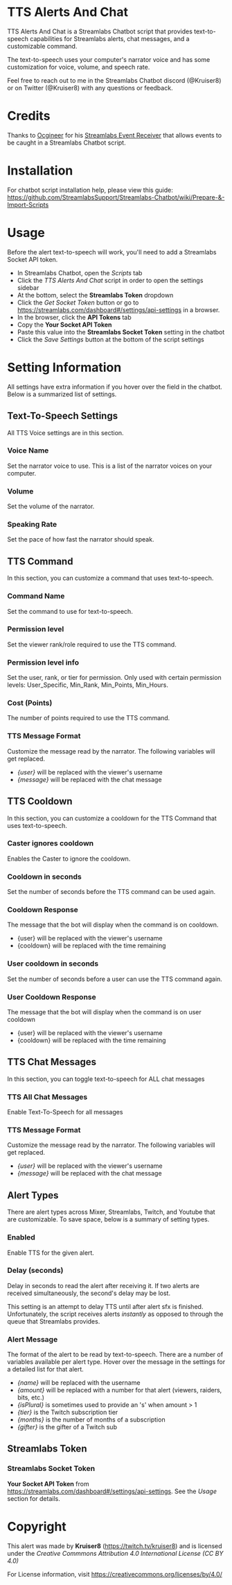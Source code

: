 # TTS Alerts And Chat

TTS Alerts And Chat is a Streamlabs Chatbot script that provides text-to-speech capabilities for Streamlabs alerts, chat messages, and a customizable command.

The text-to-speech uses your computer's narrator voice and has some customization for voice, volume, and speech rate.

Feel free to reach out to me in the Streamlabs Chatbot discord (@Kruiser8) or on Twitter (@Kruiser8) with any questions or feedback.

# Credits

Thanks to [Ocgineer](https://github.com/ocgineer) for his [Streamlabs Event Receiver](https://github.com/ocgineer/Streamlabs-Events-Receiver) that allows events to be caught in a Streamlabs Chatbot script.

# Installation

For chatbot script installation help, please view this guide:
https://github.com/StreamlabsSupport/Streamlabs-Chatbot/wiki/Prepare-&-Import-Scripts

# Usage

Before the alert text-to-speech will work, you'll need to add a Streamlabs Socket API token.

- In Streamlabs Chatbot, open the *Scripts* tab
- Click the *TTS Alerts And Chat* script in order to open the settings sidebar
- At the bottom, select the **Streamlabs Token** dropdown
- Click the *Get Socket Token* button or go to https://streamlabs.com/dashboard#/settings/api-settings in a browser.
- In the browser, click the **API Tokens** tab
- Copy the **Your Socket API Token**
- Paste this value into the **Streamlabs Socket Token** setting in the chatbot
- Click the *Save Settings* button at the bottom of the script settings

# Setting Information

All settings have extra information if you hover over the field in the chatbot. Below is a summarized list of settings.

## Text-To-Speech Settings
All TTS Voice settings are in this section.

### Voice Name
Set the narrator voice to use. This is a list of the narrator voices on your computer.

### Volume
Set the volume of the narrator.

### Speaking Rate
Set the pace of how fast the narrator should speak.

## TTS Command
In this section, you can customize a command that uses text-to-speech.

### Command Name
Set the command to use for text-to-speech.

### Permission level
Set the viewer rank/role required to use the TTS command.

### Permission level info
Set the user, rank, or tier for permission. Only used with certain permission levels: User_Specific, Min_Rank, Min_Points, Min_Hours.

### Cost (Points)
The number of points required to use the TTS command.

### TTS Message Format
Customize the message read by the narrator. The following variables will get replaced.
- *{user}* will be replaced with the viewer's username
- *{message}* will be replaced with the chat message

## TTS Cooldown
In this section, you can customize a cooldown for the TTS Command that uses text-to-speech.

### Caster ignores cooldown
Enables the Caster to ignore the cooldown.

### Cooldown in seconds
Set the number of seconds before the TTS command can be used again.

### Cooldown Response
The message that the bot will display when the command is on cooldown.
- {user} will be replaced with the viewer's username
- {cooldown} will be replaced with the time remaining

### User cooldown in seconds
Set the number of seconds before a user can use the TTS command again.

### User Cooldown Response
The message that the bot will display when the command is on user cooldown
- {user} will be replaced with the viewer's username
- {cooldown} will be replaced with the time remaining

## TTS Chat Messages
In this section, you can toggle text-to-speech for ALL chat messages

### TTS All Chat Messages
Enable Text-To-Speech for all messages

### TTS Message Format
Customize the message read by the narrator. The following variables will get replaced.
- *{user}* will be replaced with the viewer's username
- *{message}* will be replaced with the chat message

## Alert Types
There are alert types across Mixer, Streamlabs, Twitch, and Youtube that are customizable. To save space, below is a summary of setting types.

### Enabled
Enable TTS for the given alert.

### Delay (seconds)
Delay in seconds to read the alert after receiving it. If two alerts are received simultaneously, the second's delay may be lost.

This setting is an attempt to delay TTS until after alert sfx is finished. Unfortunately, the script receives alerts *instantly* as opposed to through the queue that Streamlabs provides.

### Alert Message
The format of the alert to be read by text-to-speech. There are a number of variables available per alert type. Hover over the message in the settings for a detailed list for that alert.
- *{name}* will be replaced with the username
- *{amount}* will be replaced with a number for that alert (viewers, raiders, bits, etc.)
- *{isPlural}* is sometimes used to provide an 's' when amount > 1
- *{tier}* is the Twitch subscription tier
- *{months}* is the number of months of a subscription
- *{gifter}* is the gifter of a Twitch sub

## Streamlabs Token

### Streamlabs Socket Token
**Your Socket API Token** from https://streamlabs.com/dashboard#/settings/api-settings. See the *Usage* section for details.

# Copyright

This alert was made by **Kruiser8** (https://twitch.tv/kruiser8) and is licensed under the *Creative Commmons Attribution 4.0 International License (CC BY 4.0)*

For License information, visit https://creativecommons.org/licenses/by/4.0/
